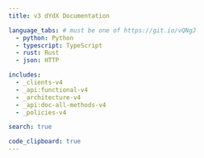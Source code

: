 ```yaml
---
title: v3 dYdX Documentation

language_tabs: # must be one of https://git.io/vQNgJ
  - python: Python
  - typescript: TypeScript
  - rust: Rust
  - json: HTTP

includes:
  - _clients-v4
  - _api:functional-v4
  - _architecture-v4
  - _api:doc-all-methods-v4
  - _policies-v4

search: true

code_clipboard: true
---
```

